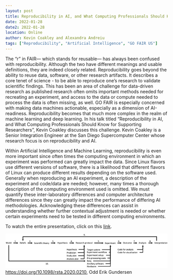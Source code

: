 ```yaml
---
layout: post
title: Reproducibility in AI, and What Computing Professionals Should Know for Supporting Researchers
date: 2022-01-28
date2: 2022-01-28
location: Online
author: Kevin Coakley and Alexandra Andreiu
tags: ["Reproducibility", "Artificial Intelligence", "GO FAIR US"]
---
```


The “r” in FAIR— which stands for reusable— has always been confused with reproducibility. Although the two have different meanings and usable definitions, they are indeed closely related. Reproducibility goes beyond the ability to reuse data, software, or other research artifacts. It describes a core tenet of science - to be able to reproduce one’s research to validate scientific findings. This has been an area of challenge for data-driven research as published research often omits important methods needed for recreating an experiment, and access to the data or compute needed to process the data is often missing, as well. GO FAIR is especially concerned with making data machines actionable, especially as a dimension of AI-readiness. Reproducibility becomes that much more complex in the realm of machine learning and deep learning. In his talk titled “Reproducibility in AI, and What Computing Professionals Should Know for Supporting Researchers”, Kevin Coakley discusses this challenge. Kevin Coakley is a Senior Integration Engineer at the San Diego Supercomputer Center whose research focus is on reproducibility and AI.

Within Artificial Intelligence and Machine Learning, reproducibility is even more important since often times the computing environment in which an experiment was performed can greatly impact the data. Since Linux flavors use different versions of software, there is a likelihood that different flavors of Linux can produce different results depending on the software used. Generally when reproducing an AI experiment, a description of the experiment and code/data are needed; however, many times a thorough description of the computing environment used is omitted. We must quantify these inter-laboratory differences and computer architecture differences since they can greatly impact the performance of differing AI methodologies. Acknowledging these differences can assist in understanding whether further contextual adjustment is needed or whether certain experiments need to be tested in different computing environments. 

To watch the entire presentation, click on this <a href ="https://www.youtube.com/watch?v=onqJeT-hQpI">link</a>.

<img src="/assets/img/scientific_method_cs.jpg"><br>
https://doi.org/10.1098/rsta.2020.0210, Odd Erik Gundersen
